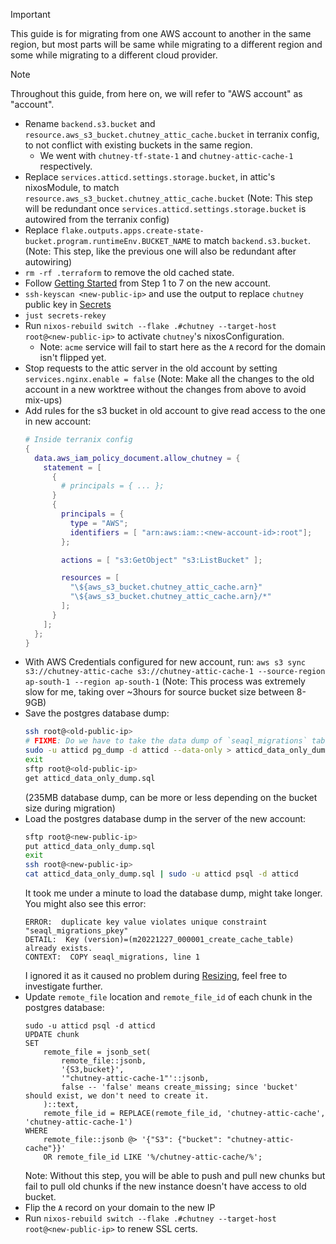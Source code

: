 > [!IMPORTANT]
> This guide is for migrating from one AWS account to another in the same region, but most parts will be same while migrating to a different region and some while migrating to a different cloud provider.

> [!NOTE]
> Throughout this guide, from here on, we will refer to "AWS account" as "account".

- Rename `backend.s3.bucket` and `resource.aws_s3_bucket.chutney_attic_cache.bucket` in terranix config, to not conflict with existing buckets in the same region.
  - We went with `chutney-tf-state-1` and `chutney-attic-cache-1` respectively.
- Replace `services.atticd.settings.storage.bucket`, in attic's nixosModule, to match `resource.aws_s3_bucket.chutney_attic_cache.bucket` (Note: This step will be redundant once `services.atticd.settings.storage.bucket` is autowired from the terranix config)
- Replace `flake.outputs.apps.create-state-bucket.program.runtimeEnv.BUCKET_NAME` to match `backend.s3.bucket`. (Note: This step, like the previous one will also be redundant after autowiring)
- `rm -rf .terraform` to remove the old cached state.
- Follow [Getting Started](/README.md#getting-started) from Step 1 to 7 on the new account.
- `ssh-keyscan <new-public-ip>` and use the output to replace `chutney` public key in [Secrets](/secrets/secrets.nix)
- `just secrets-rekey`
- Run `nixos-rebuild switch --flake .#chutney --target-host root@<new-public-ip>` to activate `chutney`'s nixosConfiguration.
  - Note: `acme` service will fail to start here as the `A` record for the domain isn't flipped yet.
- Stop requests to the attic server in the old account by setting `services.nginx.enable = false` (Note: Make all the changes to the old account in a new worktree without the changes from above to avoid mix-ups)
- Add rules for the s3 bucket in old account to give read access to the one in new account:
  ```nix
  # Inside terranix config
  {
    data.aws_iam_policy_document.allow_chutney = {
      statement = [
        {
          # principals = { ... };
        }
        {
          principals = {
            type = "AWS";
            identifiers = [ "arn:aws:iam::<new-account-id>:root"];
          };
  
          actions = [ "s3:GetObject" "s3:ListBucket" ];
  
          resources = [
            "\${aws_s3_bucket.chutney_attic_cache.arn}"
            "\${aws_s3_bucket.chutney_attic_cache.arn}/*"
          ];
        }
      ];
    };
  }
  ```
- With AWS Credentials configured for new account, run: `aws s3 sync s3://chutney-attic-cache s3://chutney-attic-cache-1 --source-region ap-south-1 --region ap-south-1` (Note: This process was extremely slow for me, taking over ~3hours for source bucket size between 8-9GB)
- Save the postgres database dump:
  ```sh
  ssh root@<old-public-ip>
  # FIXME: Do we have to take the data dump of `seaql_migrations` table? Can it be excluded?
  sudo -u atticd pg_dump -d atticd --data-only > atticd_data_only_dump.sql
  exit
  sftp root@<old-public-ip>
  get atticd_data_only_dump.sql
  ```
  (235MB database dump, can be more or less depending on the bucket size during migration)
- Load the postgres database dump in the server of the new account:
  ```sh
  sftp root@<new-public-ip>
  put atticd_data_only_dump.sql
  exit
  ssh root@<new-public-ip>
  cat atticd_data_only_dump.sql | sudo -u atticd psql -d atticd
  ```
  It took me under a minute to load the database dump, might take longer. You might also see this error:
  ```
  ERROR:  duplicate key value violates unique constraint "seaql_migrations_pkey"
  DETAIL:  Key (version)=(m20221227_000001_create_cache_table) already exists.
  CONTEXT:  COPY seaql_migrations, line 1
  ```
  I ignored it as it caused no problem during [Resizing](/RESIZING.md), feel free to investigate further.
- Update `remote_file` location and `remote_file_id` of each chunk in the postgres database:
  ```psql
  sudo -u atticd psql -d atticd
  UPDATE chunk
  SET
      remote_file = jsonb_set(
          remote_file::jsonb,
          '{S3,bucket}',
          '"chutney-attic-cache-1"'::jsonb,
          false -- 'false' means create_missing; since 'bucket' should exist, we don't need to create it.
      )::text,
      remote_file_id = REPLACE(remote_file_id, 'chutney-attic-cache', 'chutney-attic-cache-1')
  WHERE
      remote_file::jsonb @> '{"S3": {"bucket": "chutney-attic-cache"}}'
      OR remote_file_id LIKE '%/chutney-attic-cache/%';
  ```
  Note: Without this step, you will be able to push and pull new chunks but fail to pull old chunks if the new instance doesn't have access to old bucket.
- Flip the `A` record on your domain to the new IP
- Run `nixos-rebuild switch --flake .#chutney --target-host root@<new-public-ip>` to renew SSL certs.

